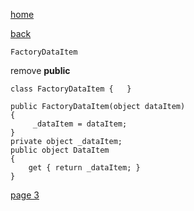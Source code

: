 [home](./page01.md)

[back](./page01.md)

```
FactoryDataItem
```

remove **public**

```
class FactoryDataItem {   }
```

```
public FactoryDataItem(object dataItem)
{
     _dataItem = dataItem;
}
private object _dataItem;
public object DataItem
{
    get { return _dataItem; }
}
```



[page 3](./page03.md)
